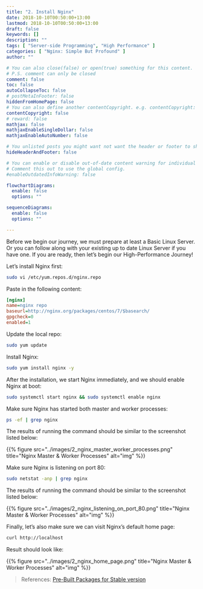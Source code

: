 ```yaml
---
title: "2. Install Nginx"
date: 2018-10-10T00:50:00+13:00
lastmod: 2018-10-10T00:50:00+13:00
draft: false
keywords: []
description: ""
tags: [ "Server-side Programming", "High Performance" ]
categories: [ "Nginx: Simple But Profound" ]
author: ""

# You can also close(false) or open(true) something for this content.
# P.S. comment can only be closed
comment: false
toc: false
autoCollapseToc: false
# postMetaInFooter: false
hiddenFromHomePage: false
# You can also define another contentCopyright. e.g. contentCopyright: "This is another copyright."
contentCopyright: false
# reward: false
mathjax: false
mathjaxEnableSingleDollar: false
mathjaxEnableAutoNumber: false

# You unlisted posts you might want not want the header or footer to show
hideHeaderAndFooter: false

# You can enable or disable out-of-date content warning for individual post.
# Comment this out to use the global config.
#enableOutdatedInfoWarning: false

flowchartDiagrams:
  enable: false
  options: ""

sequenceDiagrams: 
  enable: false
  options: ""

---
```


<!--more-->
Before we begin our journey, we must prepare at least a Basic Linux Server. Or you can follow along with your existing up to date Linux Server if you have one. If you are ready, then let’s begin our High-Performance Journey!

Let’s install Nginx first:

```bash
sudo vi /etc/yum.repos.d/nginx.repo
```

Paste in the following content:

```ini
[nginx]
name=nginx repo
baseurl=http://nginx.org/packages/centos/7/$basearch/
gpgcheck=0
enabled=1
```

‌Update the local repo:

```bash
sudo yum update
```

Install Nginx:

```bash
sudo yum install nginx -y
```

After the installation, we start Nginx immediately, and we should enable Nginx at boot:

```bash
sudo systemctl start nginx && sudo systemctl enable nginx
```

Make sure Nginx has started both master and worker processes:

```bash
ps -ef | grep nginx
```

The results of running the command should be similar to the screenshot listed below:

{{% figure src="../images/2_nginx_master_worker_processes.png" title="Nginx Master & Worker Processes" alt="img" %}}

Make sure Nginx is listening on port 80:

```bash
sudo netstat -anp | grep nginx
```

The results of running the command should be similar to the screenshot listed below:

{{% figure src="../images/2_nginx_listening_on_port_80.png" title="Nginx Master & Worker Processes" alt="img" %}}

Finally, let’s also make sure we can visit Nginx’s default home page:

```bash
curl http://localhost
```

Result should look like:

{{% figure src="../images/2_nginx_home_page.png" title="Nginx Master & Worker Processes" alt="img" %}}

> References:
> [Pre-Built Packages for Stable version](http://nginx.org/en/linux_packages.html#stable)
